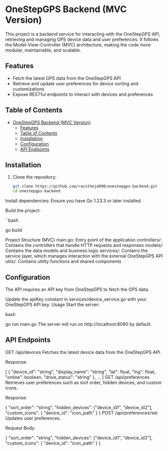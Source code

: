 # OneStepGPS Backend (MVC Version)

This project is a backend service for interacting with the OneStepGPS API, retrieving and managing GPS device data and user preferences. It follows the Model-View-Controller (MVC) architecture, making the code more modular, maintainable, and scalable.

## Features

- Fetch the latest GPS data from the OneStepGPS API
- Retrieve and update user preferences for device sorting and customizations
- Expose RESTful endpoints to interact with devices and preferences

## Table of Contents

- [OneStepGPS Backend (MVC Version)](#onestepgps-backend-mvc-version)
  - [Features](#features)
  - [Table of Contents](#table-of-contents)
  - [Installation](#installation)
  - [Configuration](#configuration)
  - [API Endpoints](#api-endpoints)


## Installation

1. Clone the repository:

   ```bash
   git clone https://github.com/ravitheja990/onestepgps-backend.git
   cd onestepgps-backend
Install dependencies: Ensure you have Go 1.23.3 or later installed.

Build the project:

``bash

  go build

Project Structure (MVC)
main.go: Entry point of the application
controllers/: Contains the controllers that handle HTTP requests and responses
models/: Contains the data models and business logic
services/: Contains the service layer, which manages interaction with the external OneStepGPS API
utils/: Contains utility functions and shared components
## Configuration
The API requires an API key from OneStepGPS to fetch the GPS data.

Update the apiKey constant in services/device_service.go with your OneStepGPS API key.
Usage
Start the server:

bash

go run main.go
The server will run on http://localhost:8080 by default.

## API Endpoints
GET /api/devices
Fetches the latest device data from the OneStepGPS API.

Response:



[
  {
    "device_id": "string",
    "display_name": "string",
    "lat": float,
    "lng": float,
    "online": boolean,
    "drive_status": "string"
  },
  ...
]
GET /api/preferences
Retrieves user preferences such as sort order, hidden devices, and custom icons.

Response:



{
  "sort_order": "string",
  "hidden_devices": ["device_id1", "device_id2"],
  "custom_icons": {
    "device_id": "icon_path"
  }
}
POST /api/preferences/set
Updates user preferences.

Request Body:



{
  "sort_order": "string",
  "hidden_devices": ["device_id1", "device_id2"],
  "custom_icons": {
    "device_id": "icon_path"
  }
}